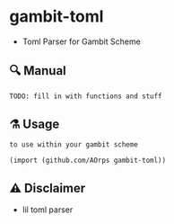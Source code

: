 # gambit-toml
- Toml Parser for Gambit Scheme

## :mag: Manual

```txt
TODO: fill in with functions and stuff
```

## :alembic: Usage
```
to use within your gambit scheme

(import (github.com/AOrps gambit-toml))

```


## :warning: Disclaimer
- lil toml parser 

